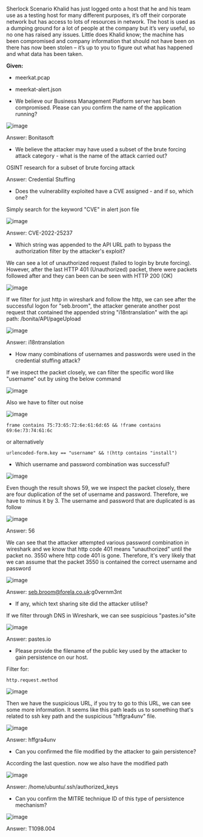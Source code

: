 Sherlock Scenario
Khalid has just logged onto a host that he and his team use as a testing host for many different purposes, it’s off their corporate network but has access to lots of resources in network. The host is used as a dumping ground for a lot of people at the company but it’s very useful, so no one has raised any issues. Little does Khalid know; the machine has been compromised and company information that should not have been on there has now been stolen – it’s up to you to figure out what has happened and what data has been taken.


**Given:**
- meerkat.pcap
- meerkat-alert.json



- We believe our Business Management Platform server has been compromised. Please can you confirm the name of the application running?

![image](https://github.com/jirayus013t/cybersecurityprojects/assets/49973180/949db684-e32c-4a7f-8397-a751f1f43abf)

Answer: Bonitasoft

- We believe the attacker may have used a subset of the brute forcing attack category - what is the name of the attack carried out?

OSINT research for a subset of brute forcing attack

Answer: Credential Stuffing

- Does the vulnerability exploited have a CVE assigned - and if so, which one?

Simply search for the keyword "CVE" in alert json file

![image](https://github.com/jirayus013t/cybersecurityprojects/assets/49973180/eea32031-3037-4240-9c57-1d12d9096838)

Answer: CVE-2022-25237

- Which string was appended to the API URL path to bypass the authorization filter by the attacker's exploit?


We can see a lot of unauthorized request (failed to login by brute forcing). However,  after the last HTTP 401 (Unauthorized) packet, there were packets followed after and they can been can be seen with HTTP 200 (OK)

![image](https://github.com/jirayus013t/cybersecurityprojects/assets/49973180/fe77a203-8fc5-4509-bdda-de4e87f07520)

If we filter for just http in wireshark and follow the http, we can see after the successful logon for "seb.broom", the attacker generate another post request that contained the appended string "i18ntranslation" with the api path: /bonita/API/pageUpload

![image](https://github.com/jirayus013t/cybersecurityprojects/assets/49973180/fa3422a1-9caa-4c43-abce-8d1f85cc71be)

Answer: i18ntranslation

- How many combinations of usernames and passwords were used in the credential stuffing attack?


If we inspect the packet closely, we can filter the specific word like "username" out by using the below command

![image](https://github.com/jirayus013t/cybersecurityprojects/assets/49973180/d5f1dc3d-58dd-4eef-be8b-953022b5eb72)


Also we have to filter out noise

![image](https://github.com/jirayus013t/cybersecurityprojects/assets/49973180/5758b92d-e2b0-4df0-a91f-5cac23601f25)

```
frame contains 75:73:65:72:6e:61:6d:65 && !frame contains 69:6e:73:74:61:6c

```
or alternatively

```
urlencoded-form.key == "username" && !(http contains "install")
```
- Which username and password combination was successful?


![image](https://github.com/jirayus013t/cybersecurityprojects/assets/49973180/69fde73c-c8d1-45e4-9d4a-01bdedfa621c)


Even though the result shows 59, we we inspect the packet closely, there are four duplication of the set of username and password. Therefore, we have to minus it by 3. The username and password that are duplicated is as follow 

![image](https://github.com/jirayus013t/cybersecurityprojects/assets/49973180/d1858cd8-8e71-405a-a338-b0488598253a)

Answer: 56


We can see that the attacker attempted various password combination in wireshark and we know that http code 401 means "unauthorized" until the packet no. 3550 where http code 401 is gone. Therefore, it's very likely that we can assume that the packet 3550 is contained the correct username and password

![image](https://github.com/jirayus013t/cybersecurityprojects/assets/49973180/88906422-b625-4a6a-804b-52b58dc4cd92)


Answer: seb.broom@forela.co.uk:g0vernm3nt


- If any, which text sharing site did the attacker utilise?

If we filter through DNS in Wireshark, we can see suspicious "pastes.io"site

![image](https://github.com/jirayus013t/cybersecurityprojects/assets/49973180/c2ac0ded-121a-4b6b-923f-3773fd10d83f)

Answer: pastes.io


- Please provide the filename of the public key used by the attacker to gain persistence on our host.

Filter for:
```
http.request.method
```

![image](https://github.com/jirayus013t/cybersecurityprojects/assets/49973180/d897f65f-09a6-4a8d-b5a6-2b6c0209c373)



Then we have the suspicious URL, if you try to go to this URL, we can see some more information. It seems like this path leads us to something that's related to ssh key path and the suspicious "hffgra4unv" file.

![image](https://github.com/jirayus013t/cybersecurityprojects/assets/49973180/98308e34-b477-4b82-b431-b62d11a4b470)


Answer: hffgra4unv


- Can you confirmed the file modified by the attacker to gain persistence?

According the last question. now we also have the modified path

![image](https://github.com/jirayus013t/cybersecurityprojects/assets/49973180/8061f7a6-52ed-400d-9012-7553375ddf46)

Answer: /home/ubuntu/.ssh/authorized_keys


- Can you confirm the MITRE technique ID of this type of persistence mechanism?

![image](https://github.com/jirayus013t/cybersecurityprojects/assets/49973180/cd5c5a38-9160-46d0-8777-a8731ebcd24c)


Answer: T1098.004
